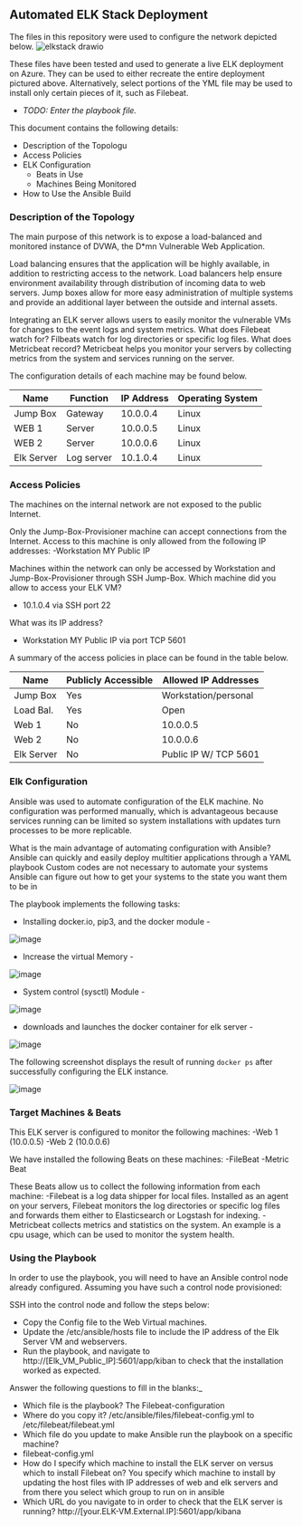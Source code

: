 ## Automated ELK Stack Deployment

The files in this repository were used to configure the network depicted below.
![elkstack drawio](https://user-images.githubusercontent.com/95665069/154867965-31d30efe-37bd-4c86-bdc8-ff5afb7aa2cf.png)


These files have been tested and used to generate a live ELK deployment on Azure. They can be used to either recreate the entire deployment pictured above. Alternatively, select portions of the YML file may be used to install only certain pieces of it, such as Filebeat.

  - _TODO: Enter the playbook file._

This document contains the following details:
- Description of the Topologu
- Access Policies
- ELK Configuration
  - Beats in Use
  - Machines Being Monitored
- How to Use the Ansible Build


### Description of the Topology

The main purpose of this network is to expose a load-balanced and monitored instance of DVWA, the D*mn Vulnerable Web Application.

Load balancing ensures that the application will be highly available, in addition to restricting access to the network.
Load balancers help ensure environment availability through distribution of incoming data to web servers. Jump boxes allow for more easy 
administration of multiple systems and provide an additional layer between the outside and internal assets.

Integrating an ELK server allows users to easily monitor the vulnerable VMs for changes to the event logs and system metrics.
What does Filebeat watch for?
Filbeats watch for log directories or specific log files.
What does Metricbeat record?
Metricbeat helps you monitor your servers by collecting metrics from the system and services running on the server.

The configuration details of each machine may be found below.


| Name     | Function | IP Address | Operating System |
|----------|----------|------------|------------------|
| Jump Box | Gateway  | 10.0.0.4   | Linux            |
| WEB 1    |  Server  | 10.0.0.5   | Linux            |
| WEB 2    |  Server  | 10.0.0.6   | Linux            |
|Elk Server|Log server| 10.1.0.4   | Linux            |

### Access Policies

The machines on the internal network are not exposed to the public Internet. 

Only the Jump-Box-Provisioner machine can accept connections from the Internet. Access to this machine is only allowed from the following IP addresses:
-Workstation MY Public IP

Machines within the network can only be accessed by Workstation and Jump-Box-Provisioner through SSH Jump-Box.
Which machine did you allow to access your ELK VM?
- 10.1.0.4 via SSH port 22

What was its IP address?
- Workstation MY Public IP via port TCP 5601

A summary of the access policies in place can be found in the table below.

| Name     | Publicly Accessible | Allowed IP Addresses |
|----------|---------------------|----------------------|
| Jump Box | Yes                 | Workstation/personal |
| Load Bal.| Yes                 | Open                 |
| Web 1    | No                  | 10.0.0.5             |
| Web 2    | No                  | 10.0.0.6             |
|Elk Server| No                  |Public IP W/ TCP 5601 |

### Elk Configuration

Ansible was used to automate configuration of the ELK machine. No configuration was performed manually, which is advantageous because services running can be limited so system installations with updates turn processes to be more replicable.
 
 What is the main advantage of automating configuration with Ansible?
 Ansible can quickly and easily deploy multitier applications through a YAML playbook
 Custom codes are not necessary to automate your systems
 Ansible can figure out how to get your systems to the state you want them to be in

The playbook implements the following tasks:
- Installing docker.io, pip3, and the docker module -

![image](https://user-images.githubusercontent.com/95665069/154869831-f80ecfc4-adf9-4280-a215-1f2fbc401fa7.png)

- Increase the virtual Memory -

![image](https://user-images.githubusercontent.com/95665069/154869964-0f2c8c9f-971d-4ebc-9e02-7f8e4ebca978.png)

- System control (sysctl) Module -

![image](https://user-images.githubusercontent.com/95665069/154870010-15115fa3-17e9-4cb1-aebd-06c055c1363a.png)

- downloads and launches the docker container for elk server -

![image](https://user-images.githubusercontent.com/95665069/154870092-fde7e899-dfd3-4635-8ab0-e463e8b3e910.png)

The following screenshot displays the result of running `docker ps` after successfully configuring the ELK instance.

![image](https://user-images.githubusercontent.com/95665069/154870123-24757e76-2329-4cf8-ad64-123b5cca0ff9.png)

### Target Machines & Beats
This ELK server is configured to monitor the following machines:
-Web 1 (10.0.0.5)
-Web 2 (10.0.0.6)

We have installed the following Beats on these machines:
-FileBeat
-Metric Beat

These Beats allow us to collect the following information from each machine:
-Filebeat is a log data shipper for local files. Installed as an agent on your servers, Filebeat monitors the log directories or specific log files and forwards them either to Elasticsearch or Logstash for indexing. 
-Metricbeat collects metrics and statistics on the system. An example is a cpu usage, which can be used to monitor the system health.

### Using the Playbook
In order to use the playbook, you will need to have an Ansible control node already configured. Assuming you have such a control node provisioned: 

SSH into the control node and follow the steps below:
- Copy the Config file to the Web Virtual machines.
- Update the /etc/ansible/hosts file to include the IP address of the Elk Server VM and webservers.
- Run the playbook, and navigate to http://[Elk_VM_Public_IP]:5601/app/kiban to check that the installation worked as expected.

Answer the following questions to fill in the blanks:_
- Which file is the playbook?
The Filebeat-configuration
- Where do you copy it?
/etc/ansible/files/filebeat-config.yml to /etc/filebeat/filebeat.yml
- Which file do you update to make Ansible run the playbook on a specific machine?
- filebeat-config.yml
- How do I specify which machine to install the ELK server on versus which to install Filebeat on? You specify which machine to install by updating the host files with IP addresses of web and elk servers and from there you select which group to run on in ansible 
- Which URL do you navigate to in order to check that the ELK server is running?
http://[your.ELK-VM.External.IP]:5601/app/kibana 
